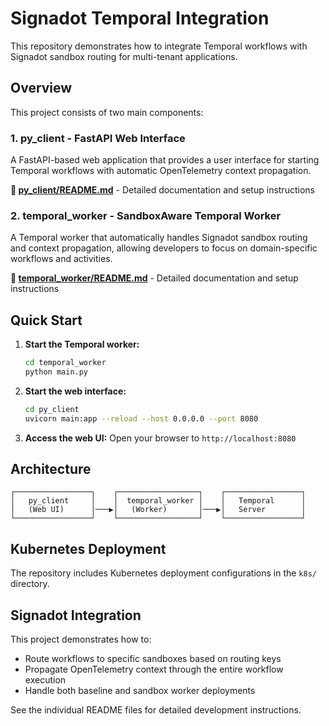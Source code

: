 # Signadot Temporal Integration

This repository demonstrates how to integrate Temporal workflows with Signadot sandbox routing for multi-tenant applications.

## Overview

This project consists of two main components:

### 1. **py_client** - FastAPI Web Interface
A FastAPI-based web application that provides a user interface for starting Temporal workflows with automatic OpenTelemetry context propagation.

**📁 [py_client/README.md](py_client/README.md)** - Detailed documentation and setup instructions

### 2. **temporal_worker** - SandboxAware Temporal Worker
A Temporal worker that automatically handles Signadot sandbox routing and context propagation, allowing developers to focus on domain-specific workflows and activities.

**📁 [temporal_worker/README.md](temporal_worker/README.md)** - Detailed documentation and setup instructions

## Quick Start

1. **Start the Temporal worker:**
   ```bash
   cd temporal_worker
   python main.py
   ```

2. **Start the web interface:**
   ```bash
   cd py_client
   uvicorn main:app --reload --host 0.0.0.0 --port 8080
   ```

3. **Access the web UI:**
   Open your browser to `http://localhost:8080`

## Architecture

```
┌─────────────────┐    ┌──────────────────┐    ┌─────────────────┐
│   py_client     │    │  temporal_worker │    │   Temporal      │
│   (Web UI)      │───▶│   (Worker)       │───▶│   Server        │
└─────────────────┘    └──────────────────┘    └─────────────────┘
```

## Kubernetes Deployment

The repository includes Kubernetes deployment configurations in the `k8s/` directory.

## Signadot Integration

This project demonstrates how to:
- Route workflows to specific sandboxes based on routing keys
- Propagate OpenTelemetry context through the entire workflow execution
- Handle both baseline and sandbox worker deployments

See the individual README files for detailed development instructions.